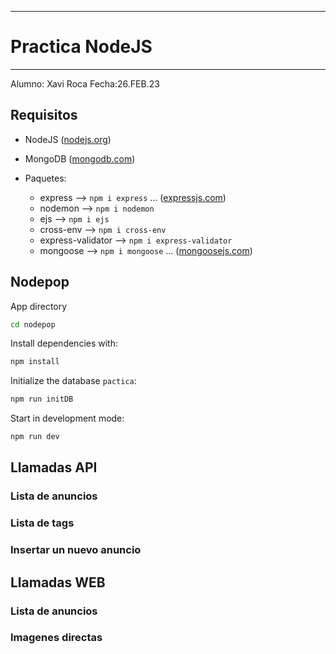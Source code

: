 *************************
#  Practica NodeJS  
*************************
Alumno: Xavi Roca 
Fecha:26.FEB.23

## Requisitos

* NodeJS ([nodejs.org](https://nodejs.org/en/))
* MongoDB ([mongodb.com](https://www.mongodb.com/))


* Paquetes:
  * express --> `npm i express` ... ([expressjs.com](https://expressjs.com/))
  * nodemon --> `npm i nodemon`
  * ejs --> `npm i ejs`
  * cross-env --> `npm i cross-env`
  * express-validator --> `npm i express-validator`
  * mongoose --> `npm i mongoose` ... ([mongoosejs.com](https://mongoosejs.com/))

  


## Nodepop

App directory
```sh
cd nodepop
```

Install dependencies with:
```sh
npm install
```

Initialize the database `pactica`:
```sh
npm run initDB
```

Start in development mode:
```sh
npm run dev
```

## Llamadas API

### Lista de anuncios

### Lista de tags

### Insertar un nuevo anuncio

## Llamadas WEB

### Lista de anuncios

### Imagenes directas

